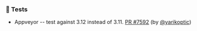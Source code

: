 ### 🧪 Tests

- Appveyor -- test against 3.12 instead of 3.11.  [PR #7592](https://github.com/datalad/datalad/pull/7592) (by [@yarikoptic](https://github.com/yarikoptic))
